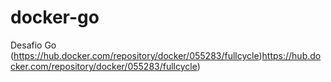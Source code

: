 # docker-go
Desafio Go
(https://hub.docker.com/repository/docker/055283/fullcycle)https://hub.docker.com/repository/docker/055283/fullcycle)
